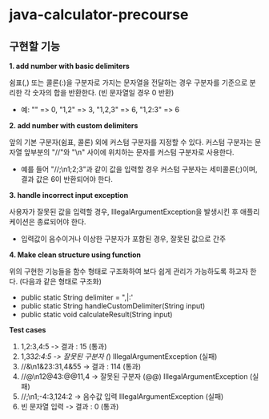 # java-calculator-precourse

## 구현할 기능
**1. add number with basic delimiters**
 
쉼표(,) 또는 콜론(:)을 구분자로 가지는 문자열을 전달하는 경우 구분자를 기준으로 분리한 각 숫자의 합을 반환한다. (빈 문자열일 경우 0 반환)
 - 예: "" => 0, "1,2" => 3, "1,2,3" => 6, "1,2:3" => 6
  
**2. add number with custom delimiters**
 
앞의 기본 구분자(쉼표, 콜론) 외에 커스텀 구분자를 지정할 수 있다. 커스텀 구분자는 문자열 앞부분의 "//"와 "\n" 사이에 위치하는 문자를 커스텀 구분자로 사용한다.
 - 예를 들어 "//;\n1;2;3"과 같이 값을 입력할 경우 커스텀 구분자는 세미콜론(;)이며, 결과 값은 6이 반환되어야 한다.

**3. handle incorrect input exception**

 사용자가 잘못된 값을 입력할 경우, IllegalArgumentException을 발생시킨 후 애플리케이션은 종료되어야 한다.
 - 입력값이 음수이거나 이상한 구분자가 포함된 경우, 잘못된 값으로 간주

**4. Make clean structure using function**

 위의 구현한 기능들을 함수 형태로 구조화하여 보다 쉽게 관리가 가능하도록 하고자 한다. (다음과 같은 형태로 구조화)
- public static String delimiter = ",|:'
- public static String handleCustomDelimiter(String input)
- public static void calculateResult(String input)

**Test cases**
1. 1,2:3,4:5  -> 결과 : 15 (통과) 
2. 1,33*2:4:5 -> 잘못된 구분자 (*) IllegalArgumentException (실패)
3. //&\n1&23:31,4&55 -> 결과 : 114 (통과)
4. //@\n12@43:@@11,4 -> 잘못된 구분자 (@@) IllegalArgumentException (실패)
5. //;\n1;-4:3,124:2 -> 음수값 입력 IllegalArgumentException (실패)
6. 빈 문자열 입력 -> 결과 : 0 (통과)